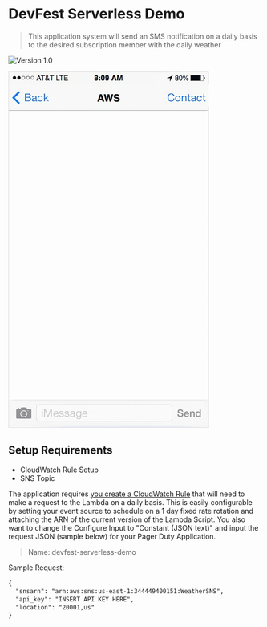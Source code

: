 # DevFest Serverless Demo
> This application system will send an SMS notification on a daily basis
> to the desired subscription member with the daily weather

![Version 1.0](https://img.shields.io/badge/Version-1.0-yellow.svg)


![Example SNS](https://github.com/cozma/devfest-serverless-demo/blob/master/examplesns.gif)

## Setup Requirements

  - CloudWatch Rule Setup
  - SNS Topic

The application requires [you create a CloudWatch Rule](https://console.aws.amazon.com/cloudwatch/home?region=us-east-1#rules) that will need to make a request to the Lambda on a daily basis. This is easily configurable by setting your event source to schedule on a 1 day fixed rate rotation and attaching the ARN of the current version of the Lambda Script. You also want to change the Configure Input to "Constant (JSON text)" and input the request JSON (sample below) for your Pager Duty Application.

> Name: devfest-serverless-demo

Sample Request:
```
{
  "snsarn": "arn:aws:sns:us-east-1:344449400151:WeatherSNS",
  "api_key": "INSERT API KEY HERE",
  "location": "20001,us"
}
```
